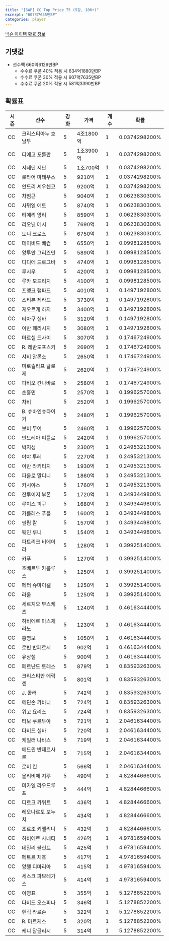 ```yaml
---
title: "[SWP] CC Top Price 75 (5강, 106+)"
excerpt: "607억7635만BP"
categories: player
---
```

[넥슨 아이템 확률 정보](http://iteminfo.nexon.com/probability/fco?sn=7445)

## 기댓값
- 선수팩 660억6126만BP
  - 수수료 쿠폰 40% 적용 시 634억1880만BP
  - 수수료 쿠폰 30% 적용 시 607억7635만BP
  - 수수료 쿠폰 20% 적용 시 581억3390만BP


## 확률표

|시즌|선수|강화|가격|개수|확률|
|---|---|---|---|---|---|
|CC|크리스티아누 호날두|5|4조1800억|1|0.0374298200%|
|CC|디에고 포를란|5|1조3900억|1|0.0374298200%|
|CC|지네딘 지단|5|1조700억|1|0.0374298200%|
|CC|로타어 마테우스|5|9210억|1|0.0374298200%|
|CC|안드리 셰우첸코|5|9200억|1|0.0374298200%|
|CC|차범근|5|9040억|1|0.0623830300%|
|CC|사뮈엘 에토|5|8740억|1|0.0623830300%|
|CC|티에리 앙리|5|8590억|1|0.0623830300%|
|CC|리오넬 메시|5|7690억|1|0.0623830300%|
|CC|토니 크로스|5|6750억|1|0.0623830300%|
|CC|데이비드 베컴|5|6550억|1|0.0998128500%|
|CC|앙투안 그리즈만|5|5890억|1|0.0998128500%|
|CC|디디에 드로그바|5|4740억|1|0.0998128500%|
|CC|루시우|5|4200억|1|0.0998128500%|
|CC|루카 모드리치|5|4100억|1|0.0998128500%|
|CC|프랭크 램파드|5|4010억|1|0.1497192800%|
|CC|스티븐 제라드|5|3730억|1|0.1497192800%|
|CC|게오르게 하지|5|3400억|1|0.1497192800%|
|CC|티아구 실바|5|3120억|1|0.1497192800%|
|CC|이반 페리시치|5|3080억|1|0.1497192800%|
|CC|마르셀 드사이|5|3070억|1|0.1746724900%|
|CC|R. 레반도프스키|5|2690억|1|0.1746724900%|
|CC|샤비 알론소|5|2650억|1|0.1746724900%|
|CC|미로슬라프 클로제|5|2620억|1|0.1746724900%|
|CC|파비오 칸나바로|5|2580억|1|0.1746724900%|
|CC|손흥민|5|2570억|1|0.1996257000%|
|CC|차비|5|2520억|1|0.1996257000%|
|CC|B. 슈바인슈타이거|5|2480억|1|0.1996257000%|
|CC|보비 무어|5|2460억|1|0.1996257000%|
|CC|안드레아 피를로|5|2420억|1|0.1996257000%|
|CC|박지성|5|2300억|1|0.2495321300%|
|CC|야야 투레|5|2270억|1|0.2495321300%|
|CC|이반 라키티치|5|1930억|1|0.2495321300%|
|CC|파올로 말디니|5|1860억|1|0.2495321300%|
|CC|카시야스|5|1760억|1|0.2495321300%|
|CC|잔루이지 부폰|5|1720억|1|0.3493449800%|
|CC|루이스 피구|5|1680억|1|0.3493449800%|
|CC|카를레스 푸욜|5|1600억|1|0.3493449800%|
|CC|필립 람|5|1570억|1|0.3493449800%|
|CC|웨인 루니|5|1540억|1|0.3493449800%|
|CC|파트리크 비에이라|5|1280억|1|0.3992514000%|
|CC|카푸|5|1270억|1|0.3992514000%|
|CC|호베르투 카를루스|5|1250억|1|0.3992514000%|
|CC|페터 슈마이켈|5|1250억|1|0.3992514000%|
|CC|라울|5|1250억|1|0.3992514000%|
|CC|세르지오 부스케츠|5|1240억|1|0.4616344400%|
|CC|하비에르 마스체라노|5|1230억|1|0.4616344400%|
|CC|홍명보|5|1050억|1|0.4616344400%|
|CC|로빈 반페르시|5|902억|1|0.4616344400%|
|CC|유상철|5|900억|1|0.4616344400%|
|CC|페르난도 토레스|5|879억|1|0.8359326300%|
|CC|크리스티안 에릭센|5|801억|1|0.8359326300%|
|CC|J. 콜러|5|742억|1|0.8359326300%|
|CC|에딘손 카바니|5|724억|1|0.8359326300%|
|CC|위고 요리스|5|724억|1|0.8359326300%|
|CC|티보 쿠르투아|5|721억|1|2.0461634400%|
|CC|다비드 실바|5|720억|1|2.0461634400%|
|CC|케일러 나바스|5|719억|1|2.0461634400%|
|CC|에드윈 반데르사르|5|715억|1|2.0461634400%|
|CC|로비 킨|5|566억|1|2.0461634400%|
|CC|올리비에 지루|5|490억|1|4.8284466600%|
|CC|미카엘 라우드루프|5|444억|1|4.8284466600%|
|CC|디르크 카위트|5|436억|1|4.8284466600%|
|CC|레오나르도 보누치|5|434억|1|4.8284466600%|
|CC|조르조 키엘리니|5|432억|1|4.8284466600%|
|CC|하비에르 사네티|5|426억|1|4.9781659400%|
|CC|데일리 블린트|5|425억|1|4.9781659400%|
|CC|페트르 체흐|5|417억|1|4.9781659400%|
|CC|앙헬 디마리아|5|415억|1|4.9781659400%|
|CC|세스크 파브레가스|5|414억|1|4.9781659400%|
|CC|이영표|5|355억|1|5.1278852200%|
|CC|다비드 오스피나|5|346억|1|5.1278852200%|
|CC|헨릭 라르손|5|322억|1|5.1278852200%|
|CC|R. 마르케스|5|320억|1|5.1278852200%|
|CC|케니 달글리시|5|314억|1|5.1278852200%|
